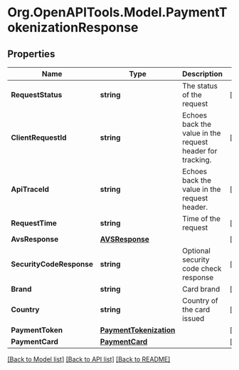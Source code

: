 # Org.OpenAPITools.Model.PaymentTokenizationResponse
## Properties

Name | Type | Description | Notes
------------ | ------------- | ------------- | -------------
**RequestStatus** | **string** | The status of the request | [optional] 
**ClientRequestId** | **string** | Echoes back the value in the request header for tracking. | [optional] 
**ApiTraceId** | **string** | Echoes back the value in the request header. | [optional] 
**RequestTime** | **string** | Time of the request | [optional] 
**AvsResponse** | [**AVSResponse**](AVSResponse.md) |  | [optional] 
**SecurityCodeResponse** | **string** | Optional security code check response | [optional] 
**Brand** | **string** | Card brand | [optional] 
**Country** | **string** | Country of the card issued | [optional] 
**PaymentToken** | [**PaymentTokenization**](PaymentTokenization.md) |  | [optional] 
**PaymentCard** | [**PaymentCard**](PaymentCard.md) |  | [optional] 

[[Back to Model list]](../README.md#documentation-for-models) [[Back to API list]](../README.md#documentation-for-api-endpoints) [[Back to README]](../README.md)

